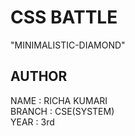 # CSS BATTLE
"MINIMALISTIC-DIAMOND"

## AUTHOR<br>
NAME : RICHA KUMARI<br>
BRANCH : CSE(SYSTEM)<br>
YEAR : 3rd
